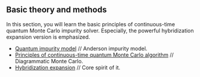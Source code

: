 ## Basic theory and methods

In this section, you will learn the basic principles of continuous-time quantum Monte Carlo impurity solver. Especially, the powerful hybridization expansion version is emphasized.

* [Quantum impurity model](qim.md) // Anderson impurity model.
* [Principles of continuous-time quantum Monte Carlo algorithm](ct.md) // Diagrammatic Monte Carlo.
* [Hybridization expansion](hyb.md) // Core spirit of it.